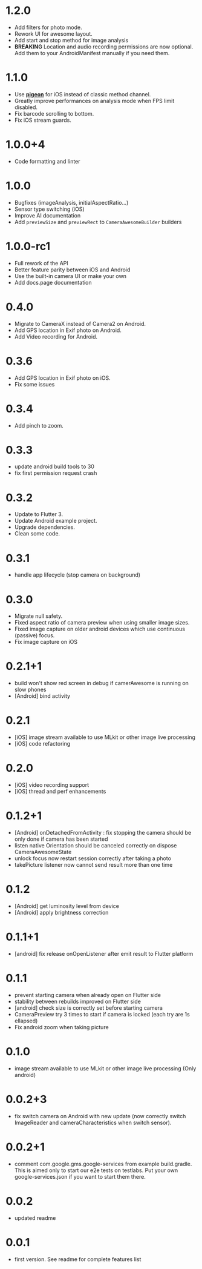 # 1.2.0

- Add filters for photo mode.
- Rework UI for awesome layout.
- Add start and stop method for image analysis
- **BREAKING** Location and audio recording permissions are now optional. Add them to your
  AndroidManifest manually if you need them.

# 1.1.0

- Use [**pigeon**](https://pub.dev/packages/pigeon) for iOS instead of classic method channel.
- Greatly improve performances on analysis mode when FPS limit disabled.
- Fix barcode scrolling to bottom.
- Fix iOS stream guards.

# 1.0.0+4

- Code formatting and linter

# 1.0.0

- Bugfixes (imageAnalysis, initialAspectRatio...)
- Sensor type switching (iOS)
- Improve AI documentation
- Add `previewSize` and `previewRect` to `CameraAwesomeBuilder` builders

# 1.0.0-rc1

- Full rework of the API
- Better feature parity between iOS and Android
- Use the built-in camera UI or make your own
- Add docs.page documentation

# 0.4.0

- Migrate to CameraX instead of Camera2 on Android.
- Add GPS location in Exif photo on Android.
- Add Video recording for Android.

# 0.3.6
- Add GPS location in Exif photo on iOS.
- Fix some issues
# 0.3.4
- Add pinch to zoom.
# 0.3.3
- update android build tools to 30
- fix first permission request crash
# 0.3.2
- Update to Flutter 3.
- Update Android example project.
- Upgrade dependencies.
- Clean some code.
# 0.3.1
- handle app lifecycle (stop camera on background)
# 0.3.0
- Migrate null safety.
- Fixed aspect ratio of camera preview when using smaller image sizes.
- Fixed image capture on older android devices which use continuous (passive) focus.
- Fix image capture on iOS
# 0.2.1+1
- build won't show red screen in debug if camerAwesome is running on slow phones
- [Android] bind activity 
# 0.2.1
- [iOS] image stream available to use MLkit or other image live processing
- [iOS] code refactoring
# 0.2.0
- [iOS] video recording support
- [iOS] thread and perf enhancements
# 0.1.2+1
- [Android] onDetachedFromActivity : fix stopping the camera should be only done if camera has been started
- listen native Orientation should be canceled correctly on dispose CameraAwesomeState
- unlock focus now restart session correctly after taking a photo
- takePicture listener now cannot send result more than one time
# 0.1.2
- [Android] get luminosity level from device
- [Android] apply brightness correction
# 0.1.1+1
- [android] fix release onOpenListener after emit result to Flutter platform
# 0.1.1
- prevent starting camera when already open on Flutter side
- stability between rebuilds improved on Flutter side
- [android] check size is correctly set before starting camera
- CameraPreview try 3 times to start if camera is locked (each try are 1s ellapsed)
- Fix android zoom when taking picture
# 0.1.0
- image stream available to use MLkit or other image live processing (Only android)
# 0.0.2+3
- fix switch camera on Android with new update (now correctly switch ImageReader and cameraCharacteristics when switch sensor).
# 0.0.2+1
- comment com.google.gms.google-services from example build.gradle.
  This is aimed only to start our e2e tests on testlabs. Put your own google-services.json if you want to start them there.
# 0.0.2
- updated readme
# 0.0.1
- first version. See readme for complete features list
